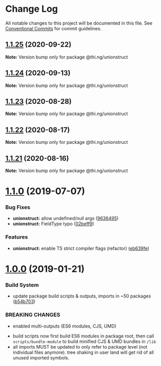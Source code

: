 # Change Log

All notable changes to this project will be documented in this file.
See [Conventional Commits](https://conventionalcommits.org) for commit guidelines.

## [1.1.25](https://github.com/thi-ng/umbrella/compare/@thi.ng/unionstruct@1.1.24...@thi.ng/unionstruct@1.1.25) (2020-09-22)

**Note:** Version bump only for package @thi.ng/unionstruct





## [1.1.24](https://github.com/thi-ng/umbrella/compare/@thi.ng/unionstruct@1.1.23...@thi.ng/unionstruct@1.1.24) (2020-09-13)

**Note:** Version bump only for package @thi.ng/unionstruct





## [1.1.23](https://github.com/thi-ng/umbrella/compare/@thi.ng/unionstruct@1.1.22...@thi.ng/unionstruct@1.1.23) (2020-08-28)

**Note:** Version bump only for package @thi.ng/unionstruct





## [1.1.22](https://github.com/thi-ng/umbrella/compare/@thi.ng/unionstruct@1.1.21...@thi.ng/unionstruct@1.1.22) (2020-08-17)

**Note:** Version bump only for package @thi.ng/unionstruct





## [1.1.21](https://github.com/thi-ng/umbrella/compare/@thi.ng/unionstruct@1.1.20...@thi.ng/unionstruct@1.1.21) (2020-08-16)

**Note:** Version bump only for package @thi.ng/unionstruct





# [1.1.0](https://github.com/thi-ng/umbrella/compare/@thi.ng/unionstruct@1.0.6...@thi.ng/unionstruct@1.1.0) (2019-07-07)

### Bug Fixes

* **unionstruct:** allow undefined/null args ([9636495](https://github.com/thi-ng/umbrella/commit/9636495))
* **unionstruct:** FieldType typo ([02beff9](https://github.com/thi-ng/umbrella/commit/02beff9))

### Features

* **unionstruct:** enable TS strict compiler flags (refactor) ([eb639fe](https://github.com/thi-ng/umbrella/commit/eb639fe))

# [1.0.0](https://github.com/thi-ng/umbrella/compare/@thi.ng/unionstruct@0.1.19...@thi.ng/unionstruct@1.0.0) (2019-01-21)

### Build System

* update package build scripts & outputs, imports in ~50 packages ([b54b703](https://github.com/thi-ng/umbrella/commit/b54b703))

### BREAKING CHANGES

* enabled multi-outputs (ES6 modules, CJS, UMD)

- build scripts now first build ES6 modules in package root, then call
  `scripts/bundle-module` to build minified CJS & UMD bundles in `/lib`
- all imports MUST be updated to only refer to package level
  (not individual files anymore). tree shaking in user land will get rid of
  all unused imported symbols.
